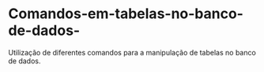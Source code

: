 # Comandos-em-tabelas-no-banco-de-dados-
Utilização de diferentes comandos para a manipulação de tabelas no banco de dados.

